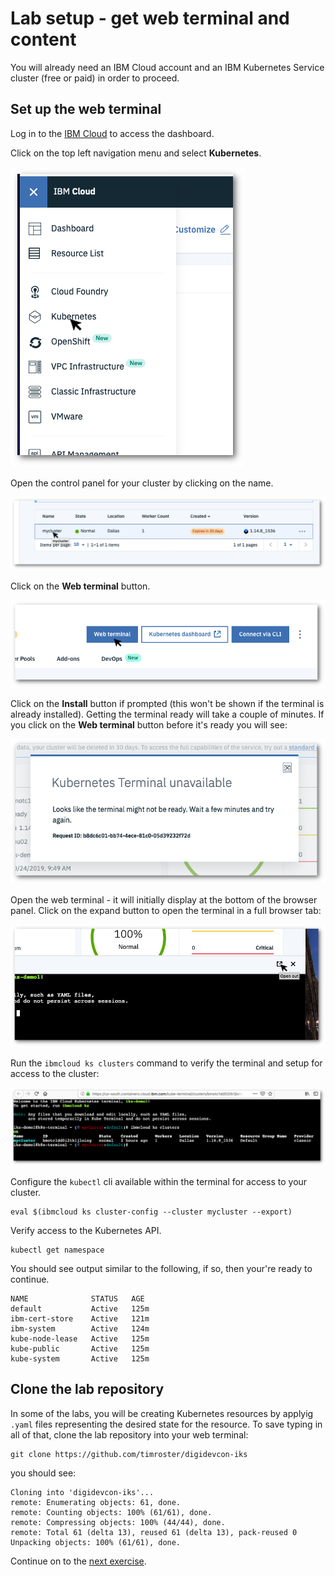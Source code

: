 # Lab setup - get web terminal and content

You will already need an IBM Cloud account and an IBM Kubernetes Service cluster (free or paid) in order to proceed.

## Set up the web terminal

Log in to the [IBM Cloud](https://cloud.ibm.com) to access the dashboard.

Click on the top left navigation menu and select **Kubernetes**.

![Navigation Menu](../.gitbook/assets/navigation-menu.png)

Open the control panel for your cluster by clicking on the name.

![Open Cluster](../.gitbook/assets/open-cluster.png)

Click on the **Web terminal** button.

![Open Web Terminal](../.gitbook/assets/open-web-terminal.png)

Click on the **Install** button if prompted (this won't be shown if the terminal is already installed). Getting the terminal ready will take a couple of minutes. If you click on the **Web terminal** button before it's ready you will see:

![Kubernetes terminal unavailable](../.gitbook/assets/terminal-unavailable.png)

Open the web terminal - it will initially display at the bottom of the browser panel. Click on the expand button to open the terminal in a full browser tab:

![Expand the web terminal](../.gitbook/assets/expand-terminal.png)

Run the `ibmcloud ks clusters` command to verify the terminal and setup for access to the cluster:

![Confirm clustert access](../.gitbook/assets/terminal-ready.png)

Configure the `kubectl` cli available within the terminal for access to your cluster.

```text
eval $(ibmcloud ks cluster-config --cluster mycluster --export)
```

Verify access to the Kubernetes API.

```text
kubectl get namespace
```

You should see output similar to the following, if so, then your're ready to continue.

```text
NAME              STATUS   AGE
default           Active   125m
ibm-cert-store    Active   121m
ibm-system        Active   124m
kube-node-lease   Active   125m
kube-public       Active   125m
kube-system       Active   125m
```

## Clone the lab repository

In some of the labs, you will be creating Kubernetes resources by applyig `.yaml` files representing the desired state for the resource. To save typing in all of that, clone the lab repository into your web terminal:

```text
git clone https://github.com/timroster/digidevcon-iks
```

you should see:

```text
Cloning into 'digidevcon-iks'...
remote: Enumerating objects: 61, done.
remote: Counting objects: 100% (61/61), done.
remote: Compressing objects: 100% (44/44), done.
remote: Total 61 (delta 13), reused 61 (delta 13), pack-reused 0
Unpacking objects: 100% (61/61), done.
```

Continue on to the [next exercise](../exercise-1/README.md).
